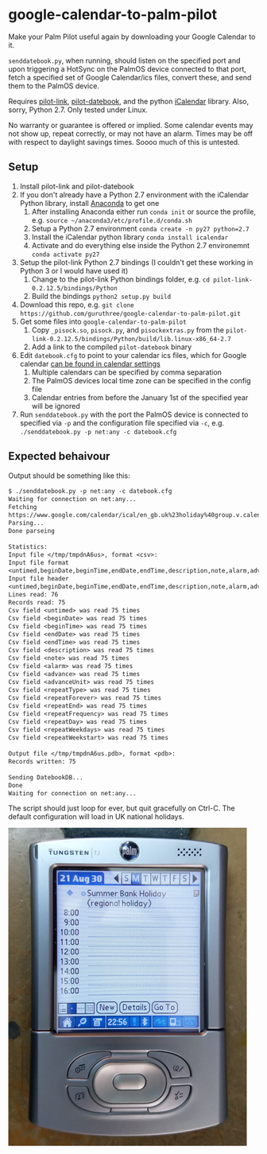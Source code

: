 # google-calendar-to-palm-pilot
Make your Palm Pilot useful again by downloading your Google Calendar to it.

`senddatebook.py`, when running, should listen on the specified port and upon triggering a HotSync on the PalmOS device connected to that port, fetch a specified set of Google Calendar/ics files, convert these, and send them to the PalmOS device.

Requires [pilot-link](https://github.com/jichu4n/pilot-link), [pilot-datebook](https://github.com/guruthree/pilot-datebook), and the python [iCalendar](https://github.com/collective/icalendar) library. Also, sorry, Python 2.7. Only tested under Linux.

No warranty or guarantee is offered or implied. Some calendar events may not show up, repeat correctly, or may not have an alarm. Times may be off with respect to daylight savings times. Soooo much of this is untested.

## Setup
1. Install pilot-link and pilot-datebook
2. If you don't already have a Python 2.7 environment with the iCalendar Python library, install [Anaconda](https://www.anaconda.com/products/individual) to get one
    1. After installing Anaconda either run `conda init` or source the profile, e.g. `source ~/anaconda3/etc/profile.d/conda.sh`
    2. Setup a Python 2.7 environment `conda create -n py27 python=2.7`
    3. Install the iCalendar python library `conda install icalendar`
    4. Activate and do everything else inside the Python 2.7 environemnt `conda activate py27`
3. Setup the pilot-link Python 2.7 bindings (I couldn't get these working in Python 3 or I would have used it)
    1. Change to the pilot-link Python bindings folder, e.g. `cd pilot-link-0.2.12.5/bindings/Python`
    2. Build the bindings `python2 setup.py build`
4. Download this repo, e.g. `git clone https://github.com/guruthree/google-calendar-to-palm-pilot.git`
5. Get some files into `google-calendar-to-palm-pilot`
    1. Copy `_pisock.so`, `pisock.py`, and `pisockextras.py` from the `pilot-link-0.2.12.5/bindings/Python/build/lib.linux-x86_64-2.7`
    2. Add a link to the compiled `pilot-datebook` binary
6. Edit `datebook.cfg` to point to your calendar ics files, which for Google calendar [can be found in calendar settings](https://support.google.com/calendar/answer/37648?hl=en#zippy=%2Cget-your-calendar-view-only)
    1. Multiple calendars can be specified by comma separation
    2. The PalmOS devices local time zone can be specified in the config file
    3. Calendar entries from before the January 1st of the specified year will be ignored
7. Run `senddatebook.py` with the port the PalmOS device is connected to specified via `-p` and the configuration file specified via `-c`, e.g. `./senddatebook.py -p net:any -c datebook.cfg`

## Expected behaivour
Output should be something like this:
```
$ ./senddatebook.py -p net:any -c datebook.cfg
Waiting for connection on net:any...
Fetching https://www.google.com/calendar/ical/en_gb.uk%23holiday%40group.v.calendar.google.com/public/basic.ics...
Parsing...
Done parseing
                                                  
Statistics:
Input file </tmp/tmpdnA6us>, format <csv>:
Input file format <untimed,beginDate,beginTime,endDate,endTime,description,note,alarm,advance,advanceUnit,repeatType,repeatForever,repeatEnd,repeatFrequency,repeatDay,repeatWeekdays,repeatWeekstart>
Input file header <untimed,beginDate,beginTime,endDate,endTime,description,note,alarm,advance,advanceUnit,repeatType,repeatForever,repeatEnd,repeatFrequency,repeatDay,repeatWeekdays,repeatWeekstart>
Lines read: 76
Records read: 75
Csv field <untimed> was read 75 times
Csv field <beginDate> was read 75 times
Csv field <beginTime> was read 75 times
Csv field <endDate> was read 75 times
Csv field <endTime> was read 75 times
Csv field <description> was read 75 times
Csv field <note> was read 75 times
Csv field <alarm> was read 75 times
Csv field <advance> was read 75 times
Csv field <advanceUnit> was read 75 times
Csv field <repeatType> was read 75 times
Csv field <repeatForever> was read 75 times
Csv field <repeatEnd> was read 75 times
Csv field <repeatFrequency> was read 75 times
Csv field <repeatDay> was read 75 times
Csv field <repeatWeekdays> was read 75 times
Csv field <repeatWeekstart> was read 75 times

Output file </tmp/tmpdnA6us.pdb>, format <pdb>:
Records written: 75

Sending DatebookDB...
Done
Waiting for connection on net:any...
```

The script should just loop for ever, but quit gracefully on Ctrl-C. The default configuration will load in UK national holidays.

![Summer Bank Holiday (regional holiday)](screenshot.jpg)
